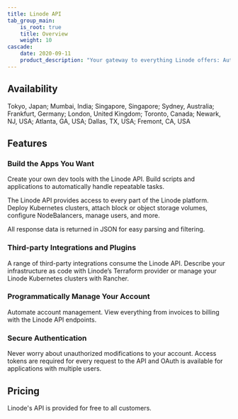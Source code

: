 ```yaml
---
title: Linode API
tab_group_main:
    is_root: true
    title: Overview
    weight: 10
cascade:
    date: 2020-09-11
    product_description: "Your gateway to everything Linode offers: Automate tasks in the Cloud Manager, create Linodes, manage IP addresses, and open support tickets using an intuitive REST API."
---
```


## Availability

Tokyo, Japan; Mumbai, India; Singapore, Singapore; Sydney, Australia; Frankfurt, Germany; London, United Kingdom; Toronto, Canada; Newark, NJ, USA; Atlanta, GA, USA; Dallas, TX, USA; Fremont, CA, USA

## Features

### Build the Apps You Want
Create your own dev tools with the Linode API. Build scripts and applications to automatically handle repeatable tasks.

The Linode API provides access to every part of the Linode platform. Deploy Kubernetes clusters, attach block or object storage volumes, configure NodeBalancers, manage users, and more.

All response data is returned in JSON for easy parsing and filtering.

### Third-party Integrations and Plugins
A range of third-party integrations consume the Linode API. Describe your infrastructure as code with Linode’s Terraform provider or manage your Linode Kubernetes clusters with Rancher.

### Programmatically Manage Your Account
Automate account management. View everything from invoices to billing with the Linode API endpoints.

### Secure Authentication
Never worry about unauthorized modifications to your account. Access tokens are required for every request to the API and OAuth is available for applications with multiple users.

## Pricing

Linode's API is provided for free to all customers.
